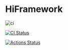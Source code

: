 # HiFramework

![ci](https://github.com/hiframework/hiframework/workflows/.github/workflows/main.yml/badge.svg)





[![CI Status](https://github.com/hiramtan/hiframework/workflows/.github/workflows/main.yml/badge.svg)](https://github.com/hiramtan/hiframework/workflows/.github/workflows/main.yml/badge.svg)


[![Actions Status](https://github.com/hiframework/hiframework/workflows/ci/badge.svg)](https://github.com/hiframework/hiframework/workflows/ci/badge.svg)
